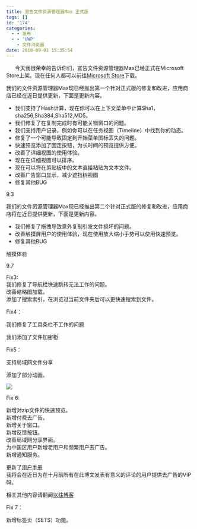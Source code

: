 ```yaml
---
title: 宣告文件资源管理器Max 正式版
tags: []
id: '174'
categories:
  - - 发布
  - - 'UWP'
    - 文件浏览器
date: 2018-09-01 15:35:54
---
```


      今天我很荣幸的告诉你们，宣告文件资源管理器Max已经正式在Microsoft Store上架。现在任何人都可以前往[Microsoft Store](https://www.microsoft.com/store/productId/9MX2DJRPDF10)下载。  
  
我们的文件资源管理器Max现已经推出第一个针对正式版的修复和改进，应用商店已经在近日提供更新，下面是更新内容。

*   我们支持了Hash计算，现在你可以在上下文菜单中计算Sha1，sha256,Sha384,Sha512,MD5。
*   我们修复了在复制完成时有可能关错窗口的问题。
*   我们支持用户记录，例如你可以在任务视图（Timeline）中找到你的动态。
*   修复了一个可能导致固定到开始菜单图标丢失的问题。
*   快速预览添加了固定按钮，为长时间的预览提供方便。
*   改善了详细视图的使用体验。
*   现在在详细视图可以排序。
*   现在可以将在剪贴板中的文本直接粘贴为文本文件。
*   改善广告窗口显示，减少遮挡树视图
*   修复其他BUG

9.3

我们的文件资源管理器Max现已经推出第二个针对正式版的修复和改进，应用商店将在近日提供更新，下面是更新内容。

*   我们修复了拖拽导致意外复制引发文件损坏的问题。
*   改善触摸屏用户的使用体验，现在使用放大缩小手势可以使用快速预览。
*   修复其他BUG

触摸体验

9.7

Fix3:  
我们修复了导航栏快速跳转无法工作的问题。  
改善缩略图加载。  
添加了搜索索引，在浏览过当前文件夹后可以更快速搜索到文件。

Fix4：

我们修复了工具条栏不工作的问题

我们添加了文件加密柜

Fix5：

支持局域网文件分享

添加了部分动画。

![](https://idevlab.cn/wordpress/wp-content/uploads/2018/09/sg.png)

Fix 6:  
  
新增对zip文件的快速预览。  
新增付费去广告。  
新增关于窗口。  
新增反馈按钮。  
改善局域网分享界面。  
为中国区用户新增老用户和频繁用户去广告。  
新增通知服务。  
  
更新了[用户手册](https://1drv.ws/b/s!AuJGwXeVs2O9mIQXk5JNDAYv2ewd-g)  
我将会在近日为在十月前所有在此博文发表有意义的评论的用户提供去广告的VIP码。  
  
相关其他内容请翻阅[以往博客](https://idevlab.cn/wordpress/?cat=14)

Fix 7：

新增标签页（SETS）功能。